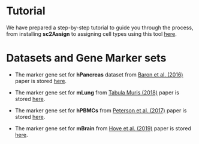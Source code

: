 # Tutorial 
We have prepared a step-by-step tutorial to guide you through the process, from installing **sc2Assign** to assigning cell types using this tool [here](https://figshare.com/account/articles/27208077?file=58550638).

# Datasets and Gene Marker sets
- The marker gene set for **hPancreas** dataset from [Baron et al. (2016)](https://www.sciencedirect.com/science/article/pii/S2405471216302666?via%3Dihub) paper is stored [here](https://figshare.com/articles/dataset/Human_Pancreas_Gene_Markers/27207732?file=58550683).

- The marker gene set for **mLung** from [Tabula Muris (2018)](https://www.nature.com/articles/s41586-018-0590-4) paper is stored [here](https://doi.org/10.6084/m9.figshare.27208173).

- The marker gene set for **hPBMCs** from [Peterson et al. (2017)](https://pubmed.ncbi.nlm.nih.gov/28854175/) paper is stored [here](https://doi.org/10.6084/m9.figshare.27208185).

- The marker gene set for **mBrain** from [Hove et al. (2019)](https://pubmed.ncbi.nlm.nih.gov/31061494/) paper is stored [here](https://doi.org/10.6084/m9.figshare.27208191).
